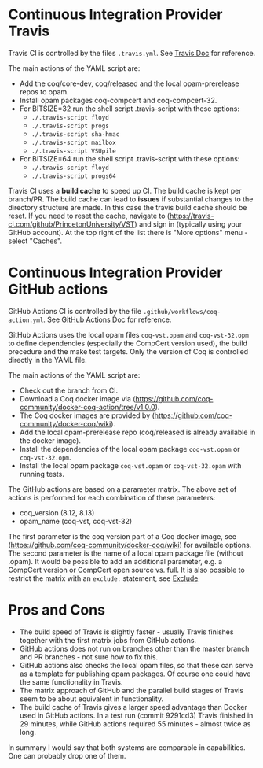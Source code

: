 # Continuous Integration Provider Travis

Travis CI is controlled by the files `.travis.yml`.
See [Travis Doc](https://docs.travis-ci.com) for reference.

The main actions of the YAML script are:

- Add the coq/core-dev, coq/released and the local opam-prerelease repos to opam.
- Install opam packages coq-compcert and coq-compcert-32.
- For BITSIZE=32 run the shell script .travis-script with these options:
  - `./.travis-script floyd`
  - `./.travis-script progs`
  - `./.travis-script sha-hmac`
  - `./.travis-script mailbox`
  - `./.travis-script VSUpile`
- For BITSIZE=64 run the shell script .travis-script with these options:
  - `./.travis-script floyd`
  - `./.travis-script progs64`

Travis CI uses a **build cache** to speed up CI.
The build cache is kept per branch/PR.
The build cache can lead to **issues** if substantial changes to the directory structure are made.
In this case the travis build cache should be reset.
If you need to reset the cache, navigate to (https://travis-ci.com/github/PrincetonUniversity/VST) and sign in (typically using your GitHub account).
At the top right of the list there is "More options" menu - select "Caches".

# Continuous Integration Provider GitHub actions

GitHub Actions CI is controlled by the file `.github/workflows/coq-action.yml`.
See [GitHub Actions Doc](https://docs.github.com/en/free-pro-team@latest/actions/reference/workflow-syntax-for-github-actions) for reference.

GitHub Actions uses the local opam files `coq-vst.opam` and `coq-vst-32.opm` to define dependencies (especially the CompCert version used), the build precedure and the make test targets. Only the version of Coq is controlled directly in the YAML file.

The main actions of the YAML script are:

- Check out the branch from CI.
- Download a Coq docker image via (https://github.com/coq-community/docker-coq-action/tree/v1.0.0).
- The Coq docker images are provided by (https://github.com/coq-community/docker-coq/wiki).
- Add the local opam-prerelease repo (coq/released is already available in the docker image).
- Install the dependencies of the local opam package `coq-vst.opam` or `coq-vst-32.opm`.
- Install the local opam package `coq-vst.opam` or `coq-vst-32.opam` with running tests.

The GitHub actions are based on a parameter matrix.
The above set of actions is performed for each combination of these parameters:
- coq_version (8.12, 8.13)
- opam_name (coq-vst, coq-vst-32)

The first parameter is the coq version part of a Coq docker image, see (https://github.com/coq-community/docker-coq/wiki) for available options.
The second parameter is the name of a local opam package file (without .opam).
It would be possible to add an additional parameter, e.g. a CompCert version or CompCert open source vs. full.
It is also possible to restrict the matrix with an `exclude:` statement, see [Exclude](https://docs.github.com/en/free-pro-team@latest/actions/reference/workflow-syntax-for-github-actions#example-excluding-configurations-from-a-matrix)

# Pros and Cons

- The build speed of Travis is slightly faster - usually Travis finishes together with the first matrix jobs from GitHub actions.
- GitHub actions does not run on branches other than the master branch and PR branches - not sure how to fix this.
- GitHub actions also checks the local opam files, so that these can serve as a template for publishing opam packages.
  Of course one could have the same functionality in Travis.
- The matrix approach of GitHub and the parallel build stages of Travis seem to be about equivalent in functionality.
- The build cache of Travis gives a larger speed advantage than Docker used in GitHub actions. In a test run (commit 9291cd3) Travis finished in 29 minutes, while GitHub actions required 55 minutes - almost twice as long.

In summary I would say that both systems are comparable in capabilities. One can probably drop one of them.
